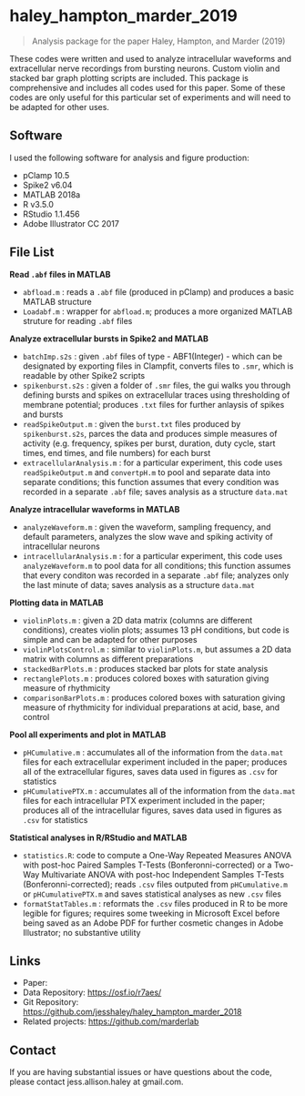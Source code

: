 # haley_hampton_marder_2019
> Analysis package for the paper Haley, Hampton, and Marder (2019)

These codes were written and used to analyze intracellular waveforms and extracellular nerve recordings from bursting neurons. Custom violin and stacked bar graph plotting scripts are included. This package is comprehensive and includes all codes used for this paper. Some of these codes are only useful for this particular set of experiments and will need to be adapted for other uses.


## Software

I used the following software for analysis and figure production:
- pClamp 10.5
- Spike2 v6.04
- MATLAB 2018a
- R v3.5.0
- RStudio 1.1.456
- Adobe Illustrator CC 2017


## File List

<b>Read `.abf` files in MATLAB</b>
- `abfload.m` : reads a `.abf` file (produced in pClamp) and produces a basic MATLAB structure
- `Loadabf.m` : wrapper for `abfload.m`; produces a more organized MATLAB struture for reading `.abf` files

<b>Analyze extracellular bursts in Spike2 and MATLAB</b>
- `batchImp.s2s` : given `.abf` files of type - ABF1(Integer) - which can be designated by exporting files in Clampfit, converts files to `.smr`, which is readable by other Spike2 scripts
- `spikenburst.s2s` : given a folder of `.smr` files, the gui walks you through defining bursts and spikes on extracellular traces using thresholding of membrane potential; produces `.txt` files for further anlaysis of spikes and bursts
- `readSpikeOutput.m` : given the `burst.txt` files produced by `spikenburst.s2s`, parces the data and produces simple measures of activity (e.g. frequency, spikes per burst, duration, duty cycle, start times, end times, and file numbers) for each burst
- `extracellularAnalysis.m` : for a particular experiment, this code uses `readSpikeOutput.m` and `convertpH.m` to pool and separate data into separate conditions; this function assumes that every condition was recorded in a separate `.abf` file; saves analysis as a structure `data.mat`

<b>Analyze intracellular waveforms in MATLAB</b>
- `analyzeWaveform.m` : given the waveform, sampling frequency, and default parameters, analyzes the slow wave and spiking activity of intracellular neurons
- `intracellularAnalysis.m` : for a particular experiment, this code uses `analyzeWaveform.m` to pool data for all conditions; this function assumes that every conditon was recorded in a separate `.abf` file; analyzes only the last minute of data; saves analysis as a structure `data.mat`

<b>Plotting data in MATLAB</b>
- `violinPlots.m` : given a 2D data matrix (columns are different conditions), creates violin plots; assumes 13 pH conditions, but code is simple and can be adapted for other purposes
- `violinPlotsControl.m` : similar to `violinPlots.m`, but assumes a 2D data matrix with columns as different preparations
- `stackedBarPlots.m` : produces stacked bar plots for state analysis
- `rectanglePlots.m` : produces colored boxes with saturation giving measure of rhythmicity
- `comparisonBarPlots.m` : produces colored boxes with saturation giving measure of rhythmicity for individual preparations at acid, base, and control

<b>Pool all experiments and plot in MATLAB</b>
- `pHCumulative.m` : accumulates all of the information from the `data.mat` files for each extracellular experiment included in the paper; produces all of the extracellular figures, saves data used in figures as `.csv` for statistics
- `pHCumulativePTX.m` : accumulates all of the information from the `data.mat` files for each intracellular PTX experiment included in the paper; produces all of the intracellular figures, saves data used in figures as `.csv` for statistics

<b>Statistical analyses in R/RStudio and MATLAB</b>
- `statistics.R`: code to compute a One-Way Repeated Measures ANOVA with post-hoc Paired Samples T-Tests (Bonferonni-corrected) or a Two-Way Multivariate ANOVA with post-hoc Independent Samples T-Tests (Bonferonni-corrected); reads `.csv` files outputed from `pHCumulative.m` or `pHCumulativePTX.m` and saves statistical analyses as new `.csv` files
- `formatStatTables.m` : reformats the `.csv` files produced in R to be more legible for figures; requires some tweeking in Microsoft Excel before being saved as an Adobe PDF for further cosmetic changes in Adobe Illustrator; no substantive utility


## Links

- Paper:
- Data Repository: https://osf.io/r7aes/
- Git Repository: https://github.com/jesshaley/haley_hampton_marder_2018
- Related projects: https://github.com/marderlab

  
## Contact
  
If you are having substantial issues or have questions about the code, please contact jess.allison.haley at gmail.com.
